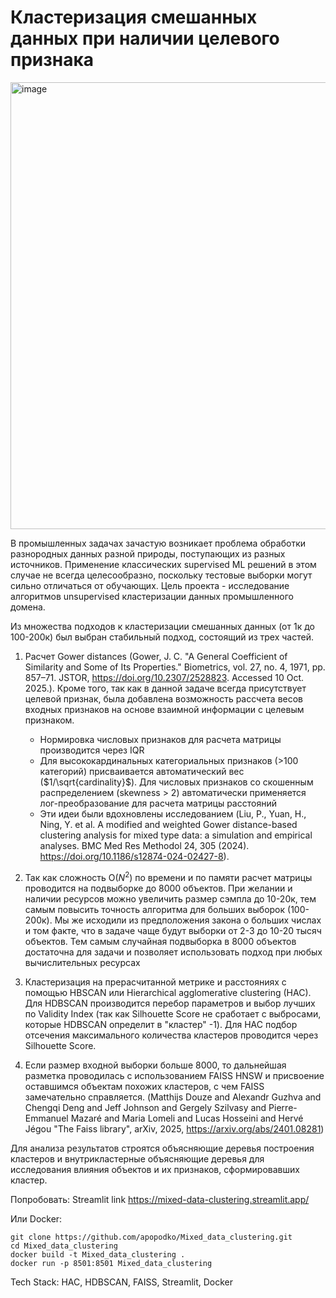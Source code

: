 # Кластеризация смешанных данных при наличии целевого признака
<img width="1667" height="715" alt="image" src="https://github.com/user-attachments/assets/e68ae1e4-54ec-42d1-855b-dd24ac0fb912" />

В промышленных задачах зачастую возникает проблема обработки разнородных данных разной природы, поступающих из разных источников. Применение классических supervised ML решений в этом случае не всегда целесообразно, поскольку тестовые выборки могут сильно отличаться от обучающих. Цель проекта - исследование алгоритмов unsupervised кластеризации данных промышленного домена.

Из множества подходов к кластеризации смешанных данных (от 1к до 100-200к) был выбран стабильный подход, состоящий из трех частей.
1. Расчет Gower distances (Gower, J. C. "A General Coefficient of Similarity and Some of Its Properties." Biometrics, vol. 27, no. 4, 1971, pp. 857–71. JSTOR, https://doi.org/10.2307/2528823. Accessed 10 Oct. 2025.). Кроме того, так как в данной задаче всегда присутствует целевой признак, была добавлена возможность рассчета весов входных признаков на основе взаимной информации с целевым признаком.
    - Нормировка числовых признаков для расчета матрицы производится через IQR
    - Для высококардинальных категориальных признаков (>100 категорий) присваивается автоматический вес ($1/\sqrt{cardinality}$). Для числовых признаков со скошенным распределением (skewness > 2) автоматически применяется лог-преобразование для расчета матрицы расстояний
    - Эти идеи были вдохновлены исследованием (Liu, P., Yuan, H., Ning, Y. et al. A modified and weighted Gower distance-based clustering analysis for mixed type data: a simulation and empirical analyses. BMC Med Res Methodol 24, 305 (2024). https://doi.org/10.1186/s12874-024-02427-8).

2. Так как сложность O($N^2$) по времени и по памяти расчет матрицы проводится на подвыборке до 8000 объектов. При желании и наличии ресурсов можно увеличить размер сэмпла до 10-20к, тем самым повысить точность алгоритма для больших выборок (100-200к). Мы же исходили из предположения закона о больших числах и том факте, что в задаче чаще будут выборки от 2-3 до 10-20 тысяч объектов. Тем самым случайная подвыборка в 8000 объектов достаточна для задачи и позволяет использовать подход при любых вычислительных ресурсах

3. Кластеризация на прерасчитанной метрике и расстояниях с помощью HBSCAN или Hierarchical agglomerative clustering (HAC). Для HDBSCAN производится перебор параметров и выбор лучших по Validity Index (так как Silhouette Score не сработает с выбросами, которые HDBSCAN определит в "кластер" -1). Для HAC подбор отсечения максимального количества кластеров проводится через Silhouette Score.

4. Если размер входной выборки больше 8000, то дальнейшая разметка проводилась с использованием FAISS HNSW и присвоение оставшимся объектам похожих кластеров, с чем FAISS замечательно справляется. (Matthijs Douze and Alexandr Guzhva and Chengqi Deng and Jeff Johnson and Gergely Szilvasy and Pierre-Emmanuel Mazaré and Maria Lomeli and Lucas Hosseini and Hervé Jégou "The Faiss library", arXiv, 2025, https://arxiv.org/abs/2401.08281)


Для анализа результатов строятся объясняющие деревья построения кластеров и внутрикластерные объясняющие деревья для исследования влияния объектов и их признаков, сформировавших кластер.

Попробовать:
Streamlit link https://mixed-data-clustering.streamlit.app/

Или Docker:
```
git clone https://github.com/apopodko/Mixed_data_clustering.git
cd Mixed_data_clustering
docker build -t Mixed_data_clustering .
docker run -p 8501:8501 Mixed_data_clustering
```

Tech Stack:
HAC, HDBSCAN, FAISS, Streamlit, Docker
